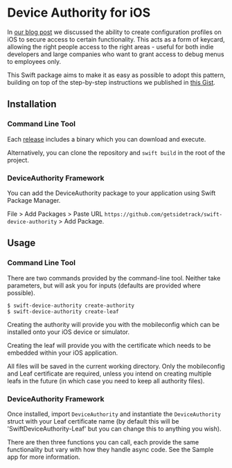 # Device Authority for iOS

In [our blog post](https://blog.sidetrack.app/debugging-in-production) we discussed the ability to create configuration profiles on iOS to secure access to certain functionality. This acts as a form of keycard, allowing the right people access to the right areas - useful for both indie developers and large companies who want to grant access to debug menus to employees only.

This Swift package aims to make it as easy as possible to adopt this pattern, building on top of the step-by-step instructions we published in [this Gist](https://gist.github.com/Sherlouk/ba24f6366cd2cb1f9ad9c400ca18ad09).

## Installation

### Command Line Tool

Each [release](https://github.com/getsidetrack/swift-device-authority/releases) includes a binary which you can download and execute.

Alternatively, you can clone the repository and `swift build` in the root of the project.

### DeviceAuthority Framework

You can add the DeviceAuthority package to your application using Swift Package Manager.

File > Add Packages > Paste URL `https://github.com/getsidetrack/swift-device-authority` > Add Package.

## Usage

### Command Line Tool

There are two commands provided by the command-line tool. Neither take parameters, but will ask you for inputs (defaults are provided where possible).

```shell
$ swift-device-authority create-authority
$ swift-device-authority create-leaf
```

Creating the authority will provide you with the mobileconfig which can be installed onto your iOS device or simulator.

Creating the leaf will provide you with the certificate which needs to be embedded within your iOS application.

All files will be saved in the current working directory. Only the mobileconfig and Leaf certificate are required, unless you intend on creating multiple leafs in the future (in which case you need to keep all authority files).

### DeviceAuthority Framework

Once installed, import `DeviceAuthority` and instantiate the `DeviceAuthority` struct with your Leaf certificate name (by default this will be 'SwiftDeviceAuthority-Leaf' but you can change this to anything you wish).

There are then three functions you can call, each provide the same functionality but vary with how they handle async code. See the Sample app for more information.